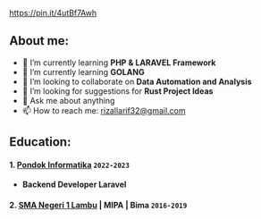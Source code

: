 

https://pin.it/4utBf7Awh

## About me:

- 🌱 I’m currently learning **PHP & LARAVEL Framework**
- 🌱 I’m currently learning **GOLANG**
- 👯 I’m looking to collaborate on **Data Automation and Analysis**
- 🤔 I’m looking for suggestions for **Rust Project Ideas**
- 💬 Ask me about anything
- 📫 How to reach me: [rizallarif32@gmail.com](mailto:rizallarif32@gmail.com)

## Education:

#### 1. [Pondok Informatika](https://pondokinformatika.id/) `2022-2023`
   - **Backend Developer Laravel**
 #### 2. [SMA Negeri 1 Lambu](https://akupintar.id/sekolah/-/cari-sekolah/detail_sekolah/sman-1-lambu/83397130) | MIPA | Bima `2016-2019`
